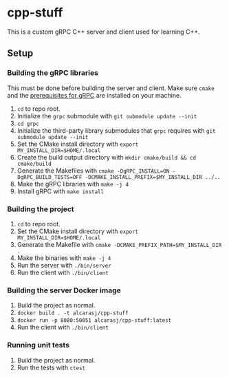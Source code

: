 # cpp-stuff
This is a custom gRPC C++ server and client used for learning C++.

## Setup
### Building the gRPC libraries
This must be done before building the server and client. Make sure `cmake` and the [prerequisites for gRPC](https://github.com/grpc/grpc/blob/master/BUILDING.md#pre-requisites) are installed on your machine.
1. `cd` to repo root.
2. Initialize the `grpc` submodule with `git submodule update --init`
3. `cd grpc`
4. Initialize the third-party library submodules that `grpc` requires with `git submodule update --init`
5. Set the CMake install directory with `export MY_INSTALL_DIR=$HOME/.local`
6. Create the build output directory with `mkdir cmake/build && cd cmake/build`
7. Generate the Makefiles with `cmake -DgRPC_INSTALL=ON -DgRPC_BUILD_TESTS=OFF -DCMAKE_INSTALL_PREFIX=$MY_INSTALL_DIR ../..`
8. Make the gRPC libraries with `make -j 4`
9. Install gRPC with `make install`
### Building the project
1. `cd` to repo root.
2. Set the CMake install directory with `export MY_INSTALL_DIR=$HOME/.local`
3. Generate the Makefile with `cmake -DCMAKE_PREFIX_PATH=$MY_INSTALL_DIR .`
4. Make the binaries with `make -j 4`
5. Run the server with `./bin/server`
6. Run the client with `./bin/client`
### Building the server Docker image
1. Build the project as normal.
2. `docker build . -t alcarasj/cpp-stuff`
3. `docker run -p 8080:50051 alcarasj/cpp-stuff:latest`
4. Run the client with `./bin/client`
### Running unit tests
1. Build the project as normal.
2. Run the tests with `ctest`